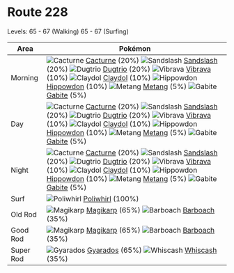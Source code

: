 # Route 228
Levels: 65 - 67 (Walking) 65 - 67 (Surfing)

Area       | Pokémon
---        | ---
Morning    | ![][332]  [Cacturne] (20%) ![][028]  [Sandslash] (20%) ![][051]  [Dugtrio] (20%)  ![][329]  [Vibrava] (10%) ![][344]  [Claydol] (10%) ![][450]  [Hippowdon] (10%)  ![][375]  [Metang] (5%) ![][444]  [Gabite] (5%)
Day        | ![][332]  [Cacturne] (20%) ![][028]  [Sandslash] (20%) ![][051]  [Dugtrio] (20%)  ![][329]  [Vibrava] (10%) ![][344]  [Claydol] (10%) ![][450]  [Hippowdon] (10%)  ![][375]  [Metang] (5%) ![][444]  [Gabite] (5%)
Night      | ![][332]  [Cacturne] (20%) ![][028]  [Sandslash] (20%) ![][051]  [Dugtrio] (20%)  ![][329]  [Vibrava] (10%) ![][344]  [Claydol] (10%) ![][450]  [Hippowdon] (10%)  ![][375]  [Metang] (5%) ![][444]  [Gabite] (5%)
Surf       | ![][061]  [Poliwhirl] (100%)
Old Rod    | ![][129]  [Magikarp] (65%) ![][339]  [Barboach] (35%)
Good Rod   | ![][129]  [Magikarp] (65%) ![][339]  [Barboach] (35%)
Super Rod  | ![][130]  [Gyarados] (65%) ![][340]  [Whiscash] (35%)


[028]: https://raw.githubusercontent.com/PokeAPI/sprites/master/sprites/pokemon/28.png "Sandslash"
[051]: https://raw.githubusercontent.com/PokeAPI/sprites/master/sprites/pokemon/51.png "Dugtrio"
[061]: https://raw.githubusercontent.com/PokeAPI/sprites/master/sprites/pokemon/61.png "Poliwhirl"
[129]: https://raw.githubusercontent.com/PokeAPI/sprites/master/sprites/pokemon/129.png "Magikarp"
[130]: https://raw.githubusercontent.com/PokeAPI/sprites/master/sprites/pokemon/130.png "Gyarados"
[329]: https://raw.githubusercontent.com/PokeAPI/sprites/master/sprites/pokemon/329.png "Vibrava"
[332]: https://raw.githubusercontent.com/PokeAPI/sprites/master/sprites/pokemon/332.png "Cacturne"
[339]: https://raw.githubusercontent.com/PokeAPI/sprites/master/sprites/pokemon/339.png "Barboach"
[340]: https://raw.githubusercontent.com/PokeAPI/sprites/master/sprites/pokemon/340.png "Whiscash"
[344]: https://raw.githubusercontent.com/PokeAPI/sprites/master/sprites/pokemon/344.png "Claydol"
[375]: https://raw.githubusercontent.com/PokeAPI/sprites/master/sprites/pokemon/375.png "Metang"
[444]: https://raw.githubusercontent.com/PokeAPI/sprites/master/sprites/pokemon/444.png "Gabite"
[450]: https://raw.githubusercontent.com/PokeAPI/sprites/master/sprites/pokemon/450.png "Hippowdon"
[Sandslash]: /pokemon_changes/028.md
[Dugtrio]: /pokemon_changes/051.md
[Poliwhirl]: /pokemon_changes/061.md
[Magikarp]: /pokemon_changes/129.md
[Gyarados]: /pokemon_changes/130.md
[Vibrava]: /pokemon_changes/329.md
[Cacturne]: /pokemon_changes/332.md
[Barboach]: /pokemon_changes/339.md
[Whiscash]: /pokemon_changes/340.md
[Claydol]: /pokemon_changes/344.md
[Metang]: /pokemon_changes/375.md
[Gabite]: /pokemon_changes/444.md
[Hippowdon]: /pokemon_changes/450.md
